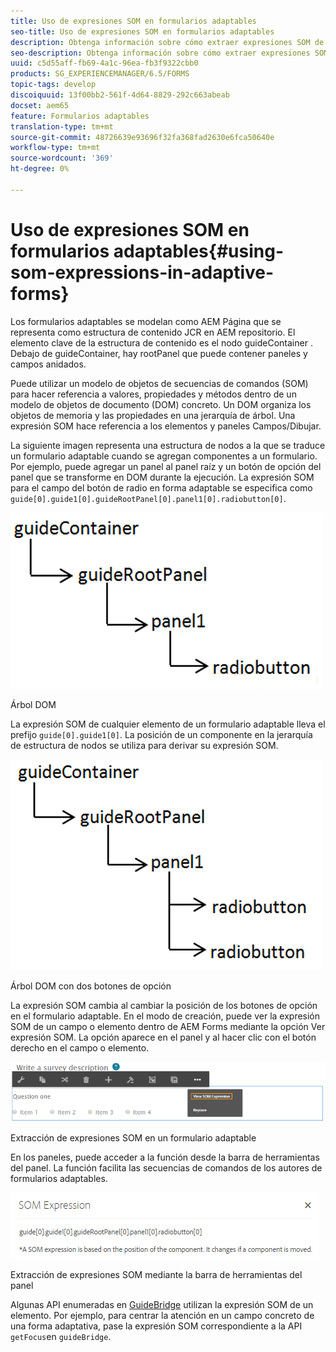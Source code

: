 ```yaml
---
title: Uso de expresiones SOM en formularios adaptables
seo-title: Uso de expresiones SOM en formularios adaptables
description: Obtenga información sobre cómo extraer expresiones SOM de un panel de un formulario adaptable.
seo-description: Obtenga información sobre cómo extraer expresiones SOM de un panel de un formulario adaptable.
uuid: c5d55aff-fb69-4a1c-96ea-fb3f9322cbb0
products: SG_EXPERIENCEMANAGER/6.5/FORMS
topic-tags: develop
discoiquuid: 13f00bb2-561f-4d64-8829-292c663abeab
docset: aem65
feature: Formularios adaptables
translation-type: tm+mt
source-git-commit: 48726639e93696f32fa368fad2630e6fca50640e
workflow-type: tm+mt
source-wordcount: '369'
ht-degree: 0%

---
```



# Uso de expresiones SOM en formularios adaptables{#using-som-expressions-in-adaptive-forms}

Los formularios adaptables se modelan como AEM Página que se representa como estructura de contenido JCR en AEM repositorio. El elemento clave de la estructura de contenido es el nodo guideContainer . Debajo de guideContainer, hay rootPanel que puede contener paneles y campos anidados.

Puede utilizar un modelo de objetos de secuencias de comandos (SOM) para hacer referencia a valores, propiedades y métodos dentro de un modelo de objetos de documento (DOM) concreto. Un DOM organiza los objetos de memoria y las propiedades en una jerarquía de árbol. Una expresión SOM hace referencia a los elementos y paneles Campos/Dibujar.

La siguiente imagen representa una estructura de nodos a la que se traduce un formulario adaptable cuando se agregan componentes a un formulario. Por ejemplo, puede agregar un panel al panel raíz y un botón de opción del panel que se transforme en DOM durante la ejecución. La expresión SOM para el campo del botón de radio en forma adaptable se especifica como `guide[0].guide1[0].guideRootPanel[0].panel1[0].radiobutton[0]`.

![Árbol DOM](assets/hierarchy.png)

Árbol DOM

La expresión SOM de cualquier elemento de un formulario adaptable lleva el prefijo `guide[0].guide1[0]`. La posición de un componente en la jerarquía de estructura de nodos se utiliza para derivar su expresión SOM.

![Árbol DOM con dos botones de opción](assets/hierarchy_radio_button.png)

Árbol DOM con dos botones de opción

La expresión SOM cambia al cambiar la posición de los botones de opción en el formulario adaptable. En el modo de creación, puede ver la expresión SOM de un campo o elemento dentro de AEM Forms mediante la opción Ver expresión SOM. La opción aparece en el panel y al hacer clic con el botón derecho en el campo o elemento.

![Extracción de expresiones SOM en un formulario adaptable](assets/som-expressions.png)

Extracción de expresiones SOM en un formulario adaptable

En los paneles, puede acceder a la función desde la barra de herramientas del panel. La función facilita las secuencias de comandos de los autores de formularios adaptables.

![Extracción de expresiones SOM mediante la barra de herramientas del panel](assets/som-expression.png)

Extracción de expresiones SOM mediante la barra de herramientas del panel

Algunas API enumeradas en [GuideBridge](https://helpx.adobe.com/aem-forms/6/javascript-api/GuideBridge.html) utilizan la expresión SOM de un elemento. Por ejemplo, para centrar la atención en un campo concreto de una forma adaptativa, pase la expresión SOM correspondiente a la API `getFocus`en `guideBridge`.

